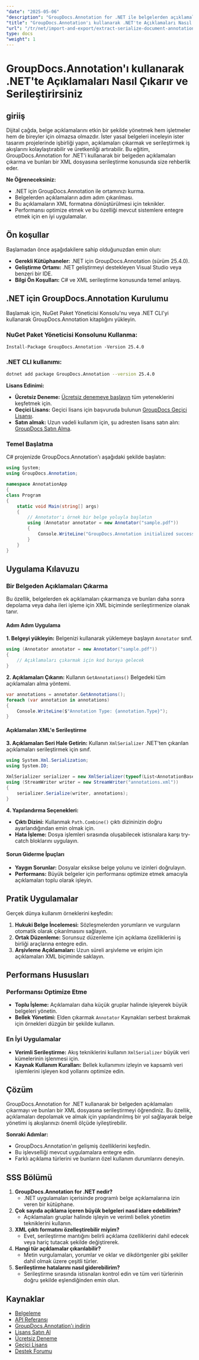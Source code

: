 ```yaml
---
"date": "2025-05-06"
"description": "GroupDocs.Annotation for .NET ile belgelerden açıklamaları nasıl çıkaracağınızı ve bunları XML'e nasıl dönüştüreceğinizi öğrenin. Belge yönetimi iş akışınızı bugün geliştirin!"
"title": "GroupDocs.Annotation'ı kullanarak .NET'te Açıklamaları Nasıl Çıkarır ve Serileştirirsiniz"
"url": "/tr/net/import-and-export/extract-serialize-document-annotations-groupdocs-net/"
type: docs
"weight": 1
---
```


# GroupDocs.Annotation'ı kullanarak .NET'te Açıklamaları Nasıl Çıkarır ve Serileştirirsiniz

## giriiş
Dijital çağda, belge açıklamalarını etkin bir şekilde yönetmek hem işletmeler hem de bireyler için olmazsa olmazdır. İster yasal belgeleri inceleyin ister tasarım projelerinde işbirliği yapın, açıklamaları çıkarmak ve serileştirmek iş akışlarını kolaylaştırabilir ve üretkenliği artırabilir. Bu eğitim, GroupDocs.Annotation for .NET'i kullanarak bir belgeden açıklamaları çıkarma ve bunları bir XML dosyasına serileştirme konusunda size rehberlik eder.

**Ne Öğreneceksiniz:**
- .NET için GroupDocs.Annotation ile ortamınızı kurma.
- Belgelerden açıklamaların adım adım çıkarılması.
- Bu açıklamaların XML formatına dönüştürülmesi için teknikler.
- Performansı optimize etmek ve bu özelliği mevcut sistemlere entegre etmek için en iyi uygulamalar.

## Ön koşullar
Başlamadan önce aşağıdakilere sahip olduğunuzdan emin olun:
- **Gerekli Kütüphaneler:** .NET için GroupDocs.Annotation (sürüm 25.4.0).
- **Geliştirme Ortamı:** .NET geliştirmeyi destekleyen Visual Studio veya benzeri bir IDE.
- **Bilgi Ön Koşulları:** C# ve XML serileştirme konusunda temel anlayış.

## .NET için GroupDocs.Annotation Kurulumu
Başlamak için, NuGet Paket Yöneticisi Konsolu'nu veya .NET CLI'yi kullanarak GroupDocs.Annotation kitaplığını yükleyin.

### NuGet Paket Yöneticisi Konsolunu Kullanma:
```shell
Install-Package GroupDocs.Annotation -Version 25.4.0
```

### .NET CLI kullanımı:
```bash
dotnet add package GroupDocs.Annotation --version 25.4.0
```

**Lisans Edinimi:**
- **Ücretsiz Deneme:** [Ücretsiz denemeye başlayın](https://releases.groupdocs.com/annotation/net/) tüm yeteneklerini keşfetmek için.
- **Geçici Lisans:** Geçici lisans için başvuruda bulunun [GroupDocs Geçici Lisansı](https://purchase.groupdocs.com/temporary-license/).
- **Satın almak:** Uzun vadeli kullanım için, şu adresten lisans satın alın: [GroupDocs Satın Alma](https://purchase.groupdocs.com/buy).

### Temel Başlatma
C# projenizde GroupDocs.Annotation'ı aşağıdaki şekilde başlatın:
```csharp
using System;
using GroupDocs.Annotation;

namespace AnnotationApp
{
class Program
{
    static void Main(string[] args)
    {
        // Annotator'ı örnek bir belge yoluyla başlatın
        using (Annotator annotator = new Annotator("sample.pdf"))
        {
            Console.WriteLine("GroupDocs.Annotation initialized successfully.");
        }
    }
}
```

## Uygulama Kılavuzu

### Bir Belgeden Açıklamaları Çıkarma
Bu özellik, belgelerden ek açıklamaları çıkarmanıza ve bunları daha sonra depolama veya daha ileri işleme için XML biçiminde serileştirmenize olanak tanır.

#### Adım Adım Uygulama
**1. Belgeyi yükleyin:**
Belgenizi kullanarak yüklemeye başlayın `Annotator` sınıf.
```csharp
using (Annotator annotator = new Annotator("sample.pdf"))
{
    // Açıklamaları çıkarmak için kod buraya gelecek
}
```

**2. Açıklamaları Çıkarın:**
Kullanın `GetAnnotations()` Belgedeki tüm açıklamaları alma yöntemi.
```csharp
var annotations = annotator.GetAnnotations();
foreach (var annotation in annotations)
{
    Console.WriteLine($"Annotation Type: {annotation.Type}");
}
```

#### Açıklamaları XML'e Serileştirme
**3. Açıklamaları Seri Hale Getirin:**
Kullanın `XmlSerializer` .NET'ten çıkarılan açıklamaları serileştirmek için sınıf.
```csharp
using System.Xml.Serialization;
using System.IO;

XmlSerializer serializer = new XmlSerializer(typeof(List<AnnotationBase>));
using (StreamWriter writer = new StreamWriter("annotations.xml"))
{
    serializer.Serialize(writer, annotations);
}
```

**4. Yapılandırma Seçenekleri:**
- **Çıktı Dizini:** Kullanmak `Path.Combine()` çıktı dizininizin doğru ayarlandığından emin olmak için.
- **Hata İşleme:** Dosya işlemleri sırasında oluşabilecek istisnalara karşı try-catch bloklarını uygulayın.

#### Sorun Giderme İpuçları
- **Yaygın Sorunlar:** Dosyalar eksikse belge yolunu ve izinleri doğrulayın.
- **Performans:** Büyük belgeler için performansı optimize etmek amacıyla açıklamaları toplu olarak işleyin.

## Pratik Uygulamalar
Gerçek dünya kullanım örneklerini keşfedin:
1. **Hukuki Belge İncelemesi:** Sözleşmelerden yorumların ve vurguların otomatik olarak çıkarılmasını sağlayın.
2. **Ortak Düzenleme:** Sorunsuz düzenleme için açıklama özelliklerini iş birliği araçlarına entegre edin.
3. **Arşivleme Açıklamaları:** Uzun süreli arşivleme ve erişim için açıklamaları XML biçiminde saklayın.

## Performans Hususları
### Performansı Optimize Etme
- **Toplu İşleme:** Açıklamaları daha küçük gruplar halinde işleyerek büyük belgeleri yönetin.
- **Bellek Yönetimi:** Elden çıkarmak `Annotator` Kaynakları serbest bırakmak için örnekleri düzgün bir şekilde kullanın.

### En İyi Uygulamalar
- **Verimli Serileştirme:** Akış tekniklerini kullanın `XmlSerializer` büyük veri kümelerinin işlenmesi için.
- **Kaynak Kullanım Kuralları:** Bellek kullanımını izleyin ve kapsamlı veri işlemlerini işleyen kod yollarını optimize edin.

## Çözüm
GroupDocs.Annotation for .NET kullanarak bir belgeden açıklamaları çıkarmayı ve bunları bir XML dosyasına serileştirmeyi öğrendiniz. Bu özellik, açıklamaları depolamak ve almak için yapılandırılmış bir yol sağlayarak belge yönetimi iş akışlarınızı önemli ölçüde iyileştirebilir.

**Sonraki Adımlar:**
- GroupDocs.Annotation'ın gelişmiş özelliklerini keşfedin.
- Bu işlevselliği mevcut uygulamalara entegre edin.
- Farklı açıklama türlerini ve bunların özel kullanım durumlarını deneyin.

## SSS Bölümü
1. **GroupDocs.Annotation for .NET nedir?**
   - .NET uygulamaları içerisinde programlı belge açıklamalarına izin veren bir kütüphane.
2. **Çok sayıda açıklama içeren büyük belgeleri nasıl idare edebilirim?**
   - Açıklamaları gruplar halinde işleyin ve verimli bellek yönetim tekniklerini kullanın.
3. **XML çıktı formatını özelleştirebilir miyim?**
   - Evet, serileştirme mantığını belirli açıklama özelliklerini dahil edecek veya hariç tutacak şekilde değiştirerek.
4. **Hangi tür açıklamalar çıkarılabilir?**
   - Metin vurgulamaları, yorumlar ve oklar ve dikdörtgenler gibi şekiller dahil olmak üzere çeşitli türler.
5. **Serileştirme hatalarını nasıl giderebilirim?**
   - Serileştirme sırasında istisnaları kontrol edin ve tüm veri türlerinin doğru şekilde eşlendiğinden emin olun.

## Kaynaklar
- [Belgeleme](https://docs.groupdocs.com/annotation/net/)
- [API Referansı](https://reference.groupdocs.com/annotation/net/)
- [GroupDocs.Annotation'ı indirin](https://releases.groupdocs.com/annotation/net/)
- [Lisans Satın Al](https://purchase.groupdocs.com/buy)
- [Ücretsiz Deneme](https://releases.groupdocs.com/annotation/net/)
- [Geçici Lisans](https://purchase.groupdocs.com/temporary-license/)
- [Destek Forumu](https://forum.groupdocs.com/c/annotation/)